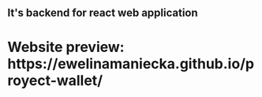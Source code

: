 <h2>It's backend for react web application</h2>
<h1>Website preview: https://ewelinamaniecka.github.io/proyect-wallet/</h1>
